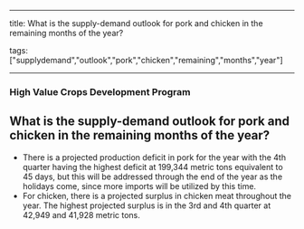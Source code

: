 
---

title: What is the supply-demand outlook for pork and chicken in the remaining months of the year?

tags: ["supplydemand","outlook","pork","chicken","remaining","months","year"]

---

### High Value Crops Development Program

## What is the supply-demand outlook for pork and chicken in the remaining months of the year?


 - There is a projected production deficit in pork for the year with the 4th quarter having the highest deficit at 199,344 metric tons equivalent to 45 days, but this will be addressed through the end of the year as the holidays come, since more imports will be utilized by this time.
 - For chicken, there is a projected surplus in chicken meat throughout the year. The highest projected surplus is in the 3rd and 4th quarter at 42,949 and 41,928 metric tons.
